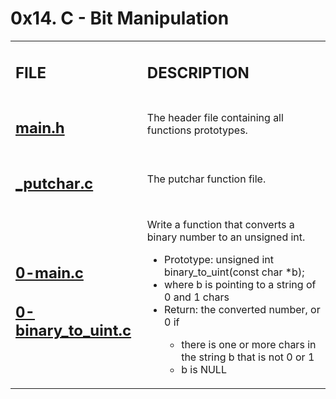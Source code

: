 <h1>0x14. C - Bit Manipulation</h1>

<table>
    <tr>
        <td><h2><strong>FILE</strong></h2></td>
        <td><h2><strong>DESCRIPTION</strong></h2></td>
    </tr>
    <tr>
        <td><h2><a href="https://github.com/LivingDemonness28/alx-low_level_programming/blob/master/0x14-bit_manipulation/main.h" target="_blank">main.h</a></h2></td>
        <td>The header file containing all functions prototypes.</td>
    </tr>
    <tr>
        <td><h2><a href="https://github.com/LivingDemonness28/alx-low_level_programming/blob/master/0x14-bit_manipulation/_putchar.c" target="_blank">_putchar.c</a></h2></td>
        <td>The putchar function file.</td>
    </tr>
    <tr>
        <td>
            <h2><a href="https://github.com/LivingDemonness28/alx-low_level_programming/blob/master/0x14-bit_manipulation/0-main.c" target="_blank">0-main.c</a></h2>
            <h2><a href="https://github.com/LivingDemonness28/alx-low_level_programming/blob/master/0x14-bit_manipulation/0-binary_to_uint.c" target="_blank">0-binary_to_uint.c</a></h2>
        </td>
        <td>
            <p>Write a function that converts a binary number to an unsigned int.</p>
            <ul>
                <li>Prototype: unsigned int binary_to_uint(const char *b);</li>
                <li>where b is pointing to a string of 0 and 1 chars</li>
                <li>Return: the converted number, or 0 if</li>
                <ul>
                    <li>there is one or more chars in the string b that is not 0 or 1</li>
                    <li>b is NULL</li>
                </ul>
            </ul>
        </td>
    </tr>
</table>